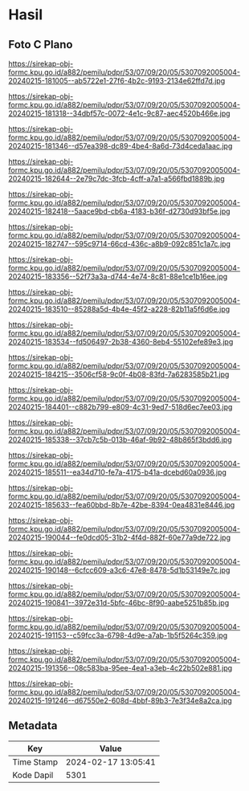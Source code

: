 # Hasil

## Foto C Plano

https://sirekap-obj-formc.kpu.go.id/a882/pemilu/pdpr/53/07/09/20/05/5307092005004-20240215-181005--ab5722e1-27f6-4b2c-9193-2134e62ffd7d.jpg

https://sirekap-obj-formc.kpu.go.id/a882/pemilu/pdpr/53/07/09/20/05/5307092005004-20240215-181318--34dbf57c-0072-4e1c-9c87-aec4520b466e.jpg

https://sirekap-obj-formc.kpu.go.id/a882/pemilu/pdpr/53/07/09/20/05/5307092005004-20240215-181346--d57ea398-dc89-4be4-8a6d-73d4ceda1aac.jpg

https://sirekap-obj-formc.kpu.go.id/a882/pemilu/pdpr/53/07/09/20/05/5307092005004-20240215-182644--2e79c7dc-3fcb-4cff-a7a1-a566fbd1889b.jpg

https://sirekap-obj-formc.kpu.go.id/a882/pemilu/pdpr/53/07/09/20/05/5307092005004-20240215-182418--5aace9bd-cb6a-4183-b36f-d2730d93bf5e.jpg

https://sirekap-obj-formc.kpu.go.id/a882/pemilu/pdpr/53/07/09/20/05/5307092005004-20240215-182747--595c9714-66cd-436c-a8b9-092c851c1a7c.jpg

https://sirekap-obj-formc.kpu.go.id/a882/pemilu/pdpr/53/07/09/20/05/5307092005004-20240215-183356--52f73a3a-d744-4e74-8c81-88e1ce1b16ee.jpg

https://sirekap-obj-formc.kpu.go.id/a882/pemilu/pdpr/53/07/09/20/05/5307092005004-20240215-183510--85288a5d-4b4e-45f2-a228-82b11a5f6d6e.jpg

https://sirekap-obj-formc.kpu.go.id/a882/pemilu/pdpr/53/07/09/20/05/5307092005004-20240215-183534--fd506497-2b38-4360-8eb4-55102efe89e3.jpg

https://sirekap-obj-formc.kpu.go.id/a882/pemilu/pdpr/53/07/09/20/05/5307092005004-20240215-184215--3506cf58-9c0f-4b08-83fd-7a6283585b21.jpg

https://sirekap-obj-formc.kpu.go.id/a882/pemilu/pdpr/53/07/09/20/05/5307092005004-20240215-184401--c882b799-e809-4c31-9ed7-518d6ec7ee03.jpg

https://sirekap-obj-formc.kpu.go.id/a882/pemilu/pdpr/53/07/09/20/05/5307092005004-20240215-185338--37cb7c5b-013b-46af-9b92-48b865f3bdd6.jpg

https://sirekap-obj-formc.kpu.go.id/a882/pemilu/pdpr/53/07/09/20/05/5307092005004-20240215-185511--ea34d710-fe7a-4175-b41a-dcebd60a0936.jpg

https://sirekap-obj-formc.kpu.go.id/a882/pemilu/pdpr/53/07/09/20/05/5307092005004-20240215-185633--fea60bbd-8b7e-42be-8394-0ea4831e8446.jpg

https://sirekap-obj-formc.kpu.go.id/a882/pemilu/pdpr/53/07/09/20/05/5307092005004-20240215-190044--fe0dcd05-31b2-4f4d-882f-60e77a9de722.jpg

https://sirekap-obj-formc.kpu.go.id/a882/pemilu/pdpr/53/07/09/20/05/5307092005004-20240215-190148--6cfcc609-a3c6-47e8-8478-5d1b53149e7c.jpg

https://sirekap-obj-formc.kpu.go.id/a882/pemilu/pdpr/53/07/09/20/05/5307092005004-20240215-190841--3972e31d-5bfc-46bc-8f90-aabe5251b85b.jpg

https://sirekap-obj-formc.kpu.go.id/a882/pemilu/pdpr/53/07/09/20/05/5307092005004-20240215-191153--c59fcc3a-6798-4d9e-a7ab-1b5f5264c359.jpg

https://sirekap-obj-formc.kpu.go.id/a882/pemilu/pdpr/53/07/09/20/05/5307092005004-20240215-191356--08c583ba-95ee-4ea1-a3eb-4c22b502e881.jpg

https://sirekap-obj-formc.kpu.go.id/a882/pemilu/pdpr/53/07/09/20/05/5307092005004-20240215-191246--d67550e2-608d-4bbf-89b3-7e3f34e8a2ca.jpg


## Metadata

| Key        | Value               |
| ---------- | ------------------- |
| Time Stamp | 2024-02-17 13:05:41 |
| Kode Dapil | 5301                |



